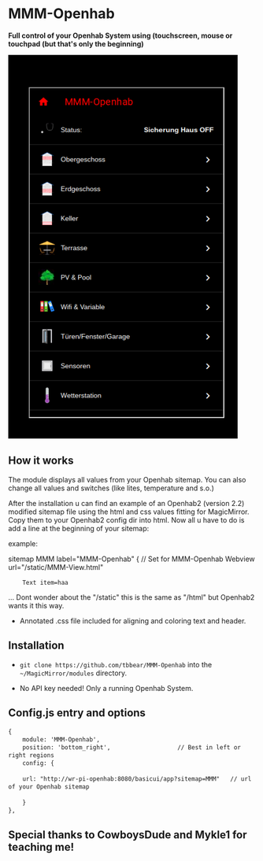 # MMM-Openhab

**Full control of your Openhab System using (touchscreen, mouse or touchpad (but that's only the beginning)**

![](snip1.png)

## How it works

The module displays all values from your Openhab sitemap. You can also change
all values and switches (like lites, temperature and s.o.)

After the installation u can find an example of an Openhab2 (version 2.2) modified sitemap file
using the html and css values fitting for MagicMirror. Copy them to your Openhab2 config dir 
into html. Now all u have to do is add a line at the beginning of your sitemap:

example:

sitemap MMM label="MMM-Openhab"
{
        // Set for MMM-Openhab
	Webview url="/static/MMM-View.html"

		Text item=haa
...
Dont wonder about the "/static"  this is the same as "/html" but Openhab2 wants it this way.

* Annotated .css file included for aligning and coloring text and header.

## Installation

* `git clone https://github.com/tbbear/MMM-Openhab` into the `~/MagicMirror/modules` directory.

* No API key needed! Only a running Openhab System.

## Config.js entry and options

    {
        module: 'MMM-Openhab',
        position: 'bottom_right',                   // Best in left or right regions
        config: { 
		
		url: "http://wr-pi-openhab:8080/basicui/app?sitemap=MMM"   // url of your Openhab sitemap
	
        }
    },
	
## Special thanks to CowboysDude and Mykle1 for teaching me!
